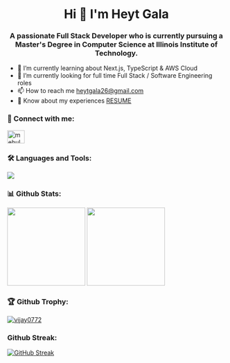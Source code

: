 <h1 align="center"> Hi 👋 I'm Heyt Gala </h1>
<h3 align="center">A passionate Full Stack Developer who is currently pursuing a Master's Degree in Computer Science at Illinois Institute of Technology.</h3>

 * 🔭 I’m currently learning about Next.js, TypeScript & AWS Cloud
 * 💼 I’m currently looking for full time Full Stack / Software Engineering roles
 * 📫 How to reach me heytgala26@gmail.com
 * 📄 Know about my experiences [RESUME](https://drive.google.com/file/d/1hxGUR3s6HqAvFDJH8wReD7u7W3gpi3MG/view?usp=sharing)

#### <h3> 🚀 Connect with me: </h3>
<a href="https://www.linkedin.com/in/heyt-gala/" rel="nofollow"><img align="center" src="https://raw.githubusercontent.com/rahuldkjain/github-profile-readme-generator/master/src/images/icons/Social/linked-in-alt.svg" alt="mehulmathur16" height="30" width="40" style="max-width: 100%;"></a>

#### <h3> 🛠️ Languages and Tools: </h3>
<p align="left">
  <img src="https://skillicons.dev/icons?i=java,python,cpp,c,javascript,dotnet,react,nodejs,expressjs,nextjs,vite,html,css,graphql,mysql,mongo,postgres,postman,fastapi,flutter,dart,androidstudio,linux,firebase,elasticsearch,aws,gcp,bitbucket,docker,git,prisma,opencv" />
</p>

#### <h3> 📊 Github Stats: </h3>

<p align="left">
  <img src="https://github-readme-stats.vercel.app/api?username=Heytgala&show_icons=true&theme=radical" height="180" />
  <img src="https://github-readme-stats.vercel.app/api/top-langs/?username=Heytgala&layout=compact&theme=radical" height="180" />
</p>

#### <h3> 🏆 Github Trophy: </h3>
<p align="left"> <a href="https://github-profile-trophy.vercel.app/?username=Heytgala"><img src="https://github-profile-trophy.vercel.app/?username=Heytgala" alt="vijay0772" /></a> </p>

#### <h3> Github Streak: </h3>
[![GitHub Streak](https://github-readme-streak-stats.herokuapp.com?user=Heytgala&theme=highcontrast)](https://github-readme-streak-stats.herokuapp.com/?user=Heytgala&theme=highcontrast)
<!--
**Heytgala/HeytGala** is a ✨ _special_ ✨ repository because its `README.md` (this file) appears on your GitHub profile.

Here are some ideas to get you started:


- 🌱 I’m currently learning ...
- 👯 I’m looking to collaborate on ...
- 🤔 I’m looking for help with ...
- 💬 Ask me about ...
- 📫 How to reach me: ...
- 😄 Pronouns: ...
- ⚡ Fun fact: ...
-->
